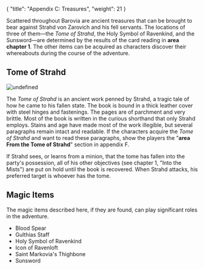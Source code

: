 {
  "title": "Appendix C: Treasures",
  "weight": 21
}

Scattered throughout Barovia are ancient treasures that can be brought to bear against Strahd von Zarovich and his fell servants. The locations of three of them—the _Tome of Strahd_, the <wc-fetch type="item">Holy Symbol of Ravenkind</wc-fetch>, and the <wc-fetch type="item">Sunsword</wc-fetch>—are determined by the results of the card reading in **area chapter 1**. The other items can be acquired as characters discover their whereabouts during the course of the adventure.

## Tome of Strahd

![undefined](adventure/CoS/136-cos18-01.png)

The _Tome of Strahd_ is an ancient work penned by Strahd, a tragic tale of how he came to his fallen state. The book is bound in a thick leather cover with steel hinges and fastenings. The pages are of parchment and very brittle. Most of the book is written in the curious shorthand that only Strahd employs. Stains and age have made most of the work illegible, but several paragraphs remain intact and readable. If the characters acquire the _Tome of Strahd_ and want to read these paragraphs, show the players the "**area From the Tome of Strahd**" section in appendix F.

If Strahd sees, or learns from a minion, that the tome has fallen into the party's possession, all of his other objectives (see chapter 1, "Into the Mists") are put on hold until the book is recovered. When Strahd attacks, his preferred target is whoever has the tome.

## Magic Items

The magic items described here, if they are found, can play significant roles in the adventure.

- <wc-fetch type="item">Blood Spear</wc-fetch>
- <wc-fetch type="item">Gulthias Staff</wc-fetch>
- <wc-fetch type="item">Holy Symbol of Ravenkind</wc-fetch>
- <wc-fetch type="item">Icon of Ravenloft</wc-fetch>
- <wc-fetch type="item">Saint Markovia's Thighbone</wc-fetch>
- <wc-fetch type="item">Sunsword</wc-fetch>